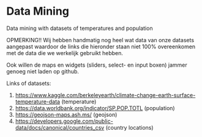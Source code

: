# Data Mining
Data mining with datasets of temperatures and population


OPMERKING!!
Wij hebben handmatig nog heel wat data van onze datasets aangepast waardoor de links die hieronder staan niet 100% overeenkomen met de data die we werkelijk gebruikt hebben. 

Ook willen de maps en widgets (sliders, select- en input boxen) jammer genoeg niet laden op github.

Links of datasets:
  1. https://www.kaggle.com/berkeleyearth/climate-change-earth-surface-temperature-data (temperature)
  2. https://data.worldbank.org/indicator/SP.POP.TOTL (population)
  3. https://geojson-maps.ash.ms/ (geojson)
  4. https://developers.google.com/public-data/docs/canonical/countries_csv (country locations)
